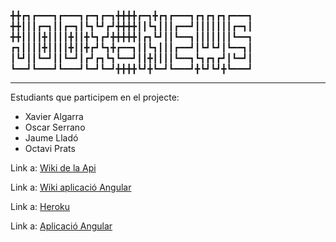 ╋╋┏┓┏━━━┓┏━━━┓┏━┓┏━┓╋╋╋╋┏━┓╋┏┓┏━━━┓┏┓┏┓┏┓┏━━━┓
╋╋┃┃┃┏━┓┃┃┏━┓┃┗┓┗┛┏┛╋╋╋╋┃┃┗┓┃┃┃┏━━┛┃┃┃┃┃┃┃┏━┓┃
╋╋┃┃┃┃╋┃┃┃┃╋┃┃╋┗┓┏┛╋╋╋╋╋┃┏┓┗┛┃┃┗━━┓┃┃┃┃┃┃┃┗━━┓
┏┓┃┃┃┃╋┃┃┃┃╋┃┃╋┏┛┗┓╋┏━━┓┃┃┗┓┃┃┃┏━━┛┃┗┛┗┛┃┗━━┓┃
┃┗┛┃┃┗━┛┃┃┗━┛┃┏┛┏┓┗┓┗━━┛┃┃╋┃┃┃┃┗━━┓┗┓┏┓┏┛┃┗━┛┃
┗━━┛┗━━━┛┗━━━┛┗━┛┗━┛╋╋╋╋┗┛╋┗━┛┗━━━┛╋┗┛┗┛╋┗━━━┛



---
Estudiants que participem en el projecte: 

- Xavier Algarra 
- Oscar Serrano 
- Jaume Lladó 
- Octavi Prats

Link a: [Wiki de la Api](https://bitbucket.org/xalgarra/joox_news/wiki/Home)

Link a:  [Wiki aplicació Angular](https://github.com/nemenosfe/nemenosfe.github.io/wiki/Hores-de-dedicaci%C3%B3-i-incid%C3%A8ncies)

Link a: [Heroku](https://still-earth-13848.herokuapp.com)

Link a: [Aplicació Angular](http://146.185.134.207:8080/)

